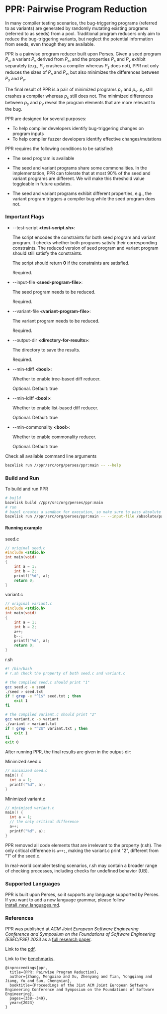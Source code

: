 # PPR: Pairwise Program Reduction

In many compiler testing scenarios, the bug-triggering programs (referred to as variants) 
are generated by randomly mutating existing programs (referred to as seeds) from a pool. 
Traditional program reducers only aim to reduce the bug-triggering variants, but neglect the potential information from seeds, 
even though they are available.

PPR is a pairwise program reducer built upon Perses.
Given a seed program $P_{s}$, a variant $P_{v}$ derived from $P_{s}$, and the properties $P_{s}$ and $P_{v}$ exhibit separately (e.g., $P_{v}$ crashes a compiler whereas $P_{s}$ does not), PPR not only reduces the sizes of $P_{s}$ and $P_{v}$, but also minimizes the differences between $P_{s}$ and $P_{v}$.

The final result of PPR is a pair of minimized programs $p_{s}$ and $p_{v}$. $p_{v}$ still crashes a compiler whereas $p_{s}$ still does not. The minimized differences between $p_{s}$ and $p_{v}$ reveal the program elements that are more relevant to the bug.

PPR are designed for several purposes:

- To help compiler developers identify bug-triggering changes on program inputs
- To help compiler fuzzer developers identify effective changes/mutations

PPR requires the following conditions to be satisfied:

- The seed program is available

- The seed and variant programs share some commonalities. In the implementation, PPR can tolerate that at most 90% of the seed and variant programs are different. We will make this threshold value toggleable in future updates.

- The seed and variant programs exhibit different properties, e.g., the variant program triggers a compiler bug while the seed program does not.

### Important Flags

- --test-script **&lt;test-script.sh&gt;**:

  The script encodes the constraints for both seed program and variant program. It checks whether both programs satisfy their corresponding constraints. The reduced version of seed program and variant program should still satisfy the constraints.

  The script should return **0** if the constraints are satisfied.

  Required.

- --input-file **&lt;seed-program-file&gt;**:

  The seed program needs to be reduced.

  Required.

- --variant-file **&lt;variant-program-file&gt;**:

  The variant program needs to be reduced.

  Required.

- --output-dir **&lt;directory-for-results&gt;**:

  The directory to save the results.

  Required.

- --min-tdiff **&lt;bool&gt;**:

  Whether to enable tree-based diff reducer.

  Optional. Default: true

- --min-ldiff **&lt;bool&gt;**:

  Whether to enable list-based diff reducer.

  Optional. Default: true

- --min-commonality **&lt;bool&gt;**:

  Whether to enable commonality reducer.

  Optional. Default: true

Check all available command line arguments

```bash
bazelisk run //ppr/src/org/perses/ppr:main -- --help
```

### Build and Run

To build and run PPR

```bash
# build
bazelisk build //ppr/src/org/perses/ppr:main
# run
# bazel creates a sandbox for execution, so make sure to pass absolute paths
bazelisk run //ppr/src/org/perses/ppr:main -- --input-file /absolute/path/to/seed.c --variant-file /absolute/path/to/variant.c --test-script /absolute/path/to/r.sh --output-dir /absolute/path/to/output-dir
```

#### Running example

seed.c

```c
// original seed.c
#include <stdio.h>
int main(void)
{
    int a = 1;
    int b = 2;
    printf("%d", a);
    return 0;
}
```

variant.c

```c
// original variant.c
#include <stdio.h>
int main(void)
{
    int a = 1;
    int b = 2;
    a++;
    b--;
    printf("%d", a);
    return 0;
}
```

r.sh

```bash
#! /bin/bash
# r.sh check the property of both seed.c and variant.c

# the compiled seed.c should print "1"
gcc seed.c -o seed
./seed > seed.txt
if ! grep -e "^1$" seed.txt ; then
    exit 1
fi

# the compiled variant.c should print "2"
gcc variant.c -o variant
./variant > variant.txt
if ! grep -e "^2$" variant.txt ; then
    exit 1
fi
exit 0
```

After running PPR, the final results are given in the output-dir:

Minimized seed.c

```c
// minimized seed.c
main() {
  int a = 1;
  printf("%d", a);
}
```

Minimized variant.c

```c
// minimized variant.c
main() {
  int a = 1;
  // the only critical difference
  a++;
  printf("%d", a);
}
```

PPR removed all code elements that are irrelevant to the property (r.sh). The only critical difference is `a++;`, making the variant.c print "2", different from "1" of the seed.c.

In real-world compiler testing scenarios, r.sh may contain a broader range of checking processes, including checks for undefined behavior (UB).


### Supported Languages

PPR is built upon Perses, so it supports any language supported by Perses. 
If you want to add a new language grammar, please follow [install_new_languages.md](../doc/install_new_languages.md).

### References

PPR was published at _ACM Joint European Software Engineering Conference and Symposium on the Foundations of Software Engineering (ESEC/FSE) 2023_ as a [full research paper](https://dl.acm.org/doi/abs/10.1145/3611643.3616275).

Link to the [pdf](../doc/publication/2023_ppr_fse.pdf).

Link to the [benchmarks](../benchmark/benchmark_ppr).

```
@inproceedings{ppr,
  title={PPR: Pairwise Program Reduction},
  author={Zhang, Mengxiao and Xu, Zhenyang and Tian, Yongqiang and Jiang, Yu and Sun, Chengnian},
  booktitle={Proceedings of the 31st ACM Joint European Software Engineering Conference and Symposium on the Foundations of Software Engineering},
  pages={338--349},
  year={2023}
}
```
